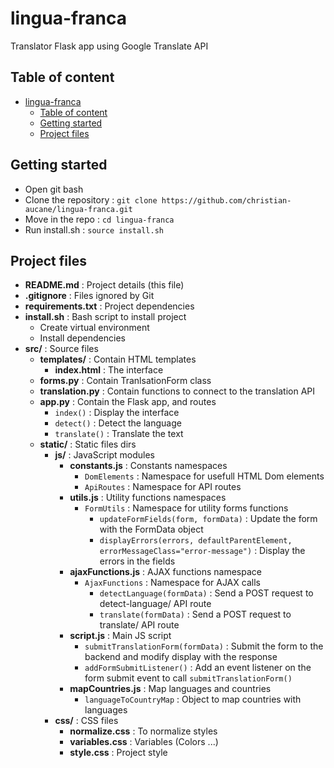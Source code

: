 # lingua-franca
Translator Flask app using Google Translate API

## Table of content
- [lingua-franca](#lingua-franca)
  - [Table of content](#table-of-content)
  - [Getting started](#getting-started)
  - [Project files](#project-files)

## Getting started
- Open git bash
- Clone the repository : `git clone https://github.com/christian-aucane/lingua-franca.git`
- Move in the repo : `cd lingua-franca`
- Run install.sh : `source install.sh`

## Project files
- **README.md** : Project details (this file)
- **.gitignore** : Files ignored by Git
- **requirements.txt** : Project dependencies
- **install.sh** : Bash script to install project
    - Create virtual environment
    - Install dependencies
- **src/** : Source files
    - **templates/** : Contain HTML templates
        - **index.html** : The interface
    - **forms.py** : Contain TranlsationForm class
    - **translation.py** : Contain functions to connect to the translation API
    - **app.py** : Contain the Flask app, and routes
        - `index()` : Display the interface
        - `detect()` : Detect the language
        - `translate()` : Translate the text
    - **static/** : Static files dirs
        - **js/** : JavaScript modules
            - **constants.js** : Constants namespaces
                - `DomElements` : Namespace for usefull HTML Dom elements
                - `ApiRoutes` : Namespace for API routes
            - **utils.js** : Utility functions namespaces
                - `FormUtils` : Namespace for utility forms functions
                    - `updateFormFields(form, formData)` : Update the form with the FormData object
                    - `displayErrors(errors, defaultParentElement, errorMessageClass="error-message")` : Display the errors in the fields
            - **ajaxFunctions.js** : AJAX functions namespace
                - `AjaxFunctions` : Namespace for AJAX calls
                    - `detectLanguage(formData)` : Send a POST request to detect-language/ API route
                    - `translate(formData)` : Send a POST request to translate/ API route
            - **script.js** : Main JS script
                - `submitTranslationForm(formData)` : Submit the form to the backend and modify display with the response
                - `addFormSubmitListener()` : Add an event listener on the form submit event to call `submitTranslationForm()`
            - **mapCountries.js** : Map languages and countries
                - `languageToCountryMap` : Object to map countries with languages
        - **css/** : CSS files
            - **normalize.css** : To normalize styles
            - **variables.css** : Variables (Colors ...)
            - **style.css** : Project style
  